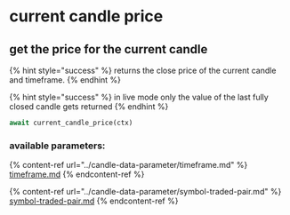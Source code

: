 # current candle price

## get the price for the current candle

{% hint style="success" %}
returns the close price of the current candle and timeframe.
{% endhint %}

{% hint style="success" %}
in live mode only the value of the last fully closed candle gets returned
{% endhint %}

```python
await current_candle_price(ctx)
```

### available parameters:

{% content-ref url="../candle-data-parameter/timeframe.md" %}
[timeframe.md](../candle-data-parameter/timeframe.md)
{% endcontent-ref %}

{% content-ref url="../candle-data-parameter/symbol-traded-pair.md" %}
[symbol-traded-pair.md](../candle-data-parameter/symbol-traded-pair.md)
{% endcontent-ref %}
